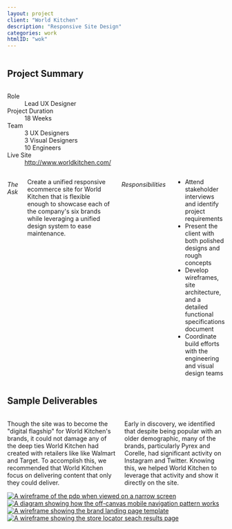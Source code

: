 ```yaml
---
layout: project
client: "World Kitchen"
description: "Responsive Site Design"
categories: work
htmlID: "wok"
---
```


<div class="row">
	<div class="small-12 columns">
		<h2>Project Summary</h2>
	</div>
	<div class="small-12 medium-4 large-4 columns">
		<dl>
			<dt>Role</dt>
			<dd>Lead UX Designer</dd>
			<dt>Project Duration</dt>
			<dd>18 Weeks</dd>
			<dt>Team</dt>
			<dd>
				3 UX Designers<br />
				3 Visual Designers<br />
				10 Engineers
			</dd>
			<dt>Live Site</dt>
			<dd>
				<a href="http://www.worldkitchen.com/">http://www.worldkitchen.com/</a>
			</dd>
		</dl>
	</div>
	<div class="small-12 medium-8 large-8 columns lede">
		<h6>The Ask</h6>
		<p>
			Create a unified responsive ecommerce site for World Kitchen that is flexible enough to showcase each of the company's six brands while leveraging a unified design system to ease maintenance.
		</p>
		<h6>Responsibilities</h6>
		<ul>
			<li>Attend stakeholder interviews and identify project requirements</li>
			<li>Present the client with both polished designs and rough concepts</li>
			<li>Develop wireframes, site architecture, and a detailed functional specifications document</li>
			<li>Coordinate build efforts with the engineering and visual design teams</li>
		</ul>
	</div>
</div>
<div class="row">
	<div class="small-12 columns">
		<h2>Sample Deliverables</h2>
	</div>
	<div class="large-4 push-8 columns">
		<p>
			Though the site was to become the "digital flagship" for World Kitchen's brands, it could not damage any of the deep ties World Kitchen had created with retailers like like Walmart and Target.
			To accomplish this, we recommended that World Kitchen focus on delivering content that only they could deliver.
		</p>
		<p>
			Early in discovery, we identified that despite being popular with an older demographic, many of the brands, particularly Pyrex and Corelle, had significant activity on Instagram and Twitter. Knowing this, we helped World Kitchen to leverage that activity and show it directly on the site.
		</p>
	</div>
	<div class="large-8 pull-4 columns">
		 <a href="/img/wok1.png"><img src="/img/wok1-small.png" alt="A wireframe of the pdp when viewed on a narrow screen" /></a>
	</div>
</div>
<div class="row">
	<div class="large-8 columns end">
		 <a href="/img/wok2.png"><img src="/img/wok2-small.png" alt="A diagram showing how the off-canvas mobile navigation pattern works" /></a>
	</div>
</div>
<div class="row">
	<div class="large-8 columns end">
		 <a href="/img/wok3.png"><img src="/img/wok3-small.png" alt="A wireframe showing the brand landing page template" /></a>
	</div>
</div>
<div class="row">
	<div class="large-8 columns end">
		 <a href="/img/wok4.png"><img src="/img/wok4-small.png" alt="A wireframe showing the store locator seach results page" /></a>
	</div>
</div>